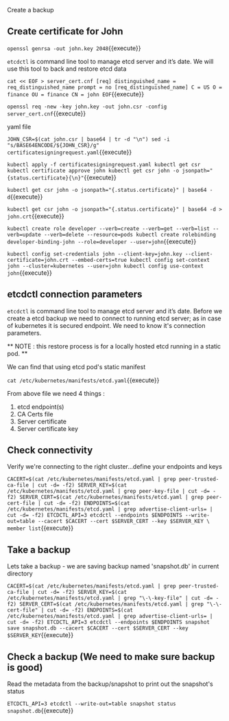Create a backup

## Create certificate for John

`openssl genrsa -out john.key 2048`{{execute}}

`etcdctl` is command line tool to manage etcd server and it’s date.
We will use this tool to back and restore etcd data


`
cat << EOF > server_cert.cnf
[req]
distinguished_name = req_distinguished_name
prompt = no
[req_distinguished_name]
C = US
O = finance
OU = finance
CN = john
EOF
`{{execute}}

`
openssl req -new -key john.key -out john.csr -config server_cert.cnf
`{{execute}}

yaml file 


`
JOHN_CSR=$(cat john.csr | base64 | tr -d "\n")
sed -i "s/BASE64ENCODE/${JOHN_CSR}/g" certificatesigningrequest.yaml
`{{execute}}

`
kubectl apply -f certificatesigningrequest.yaml
kubectl get csr
kubectl certificate approve john
kubectl get csr john -o jsonpath="{status.certificate}{\n}"
`{{execute}}

`
kubectl get csr john -o jsonpath="{.status.certificate}" | base64 -d
`{{execute}}

`
kubectl get csr john -o jsonpath="{.status.certificate}" | base64 -d > john.crt
`{{execute}}

`
kubectl create role developer --verb=create --verb=get --verb=list --verb=update --verb=delete --resource=pods
kubectl create rolebinding developer-binding-john --role=developer --user=john
`{{execute}}

`
kubectl config set-credentials john --client-key=john.key --client-certificate=john.crt --embed-certs=true
kubectl config set-context john --cluster=kubernetes --user=john
kubectl config use-context john
`{{execute}}

## etcdctl connection parameters

`etcdctl` is command line tool to manage etcd server and it’s date.
Before we create a etcd backup we need to connect to running etcd server; as in case of kubernetes it is secured endpoint.
We need to know it's connection parameters.

** NOTE : this restore process is for a locally hosted etcd running in a static pod. **

We can find that using etcd pod's static manifest 

`cat /etc/kubernetes/manifests/etcd.yaml`{{execute}}

From above file we need 4 things :

1. etcd endpoint(s)
1. CA Certs file 
1. Server certificate 
1. Server certificate key

## Check connectivity 

Verify we're connecting to the right cluster...define your endpoints and keys

`
CACERT=$(cat /etc/kubernetes/manifests/etcd.yaml | grep peer-trusted-ca-file | cut -d= -f2)
SERVER_KEY=$(cat /etc/kubernetes/manifests/etcd.yaml | grep peer-key-file | cut -d= -f2)
SERVER_CERT=$(cat /etc/kubernetes/manifests/etcd.yaml | grep peer-cert-file | cut -d= -f2)
ENDPOINTS=$(cat /etc/kubernetes/manifests/etcd.yaml | grep advertise-client-urls= | cut -d= -f2)
ETCDCTL_API=3 etcdctl --endpoints $ENDPOINTS --write-out=table --cacert $CACERT --cert $SERVER_CERT --key $SERVER_KEY \
   member list
`{{execute}}

## Take a backup 

Lets take a backup - we are saving backup named 'snapshot.db' in current directory 

`
CACERT=$(cat /etc/kubernetes/manifests/etcd.yaml | grep peer-trusted-ca-file | cut -d= -f2)
SERVER_KEY=$(cat /etc/kubernetes/manifests/etcd.yaml | grep "\-\-key-file" | cut -d= -f2)
SERVER_CERT=$(cat /etc/kubernetes/manifests/etcd.yaml | grep "\-\-cert-file" | cut -d= -f2)
ENDPOINTS=$(cat /etc/kubernetes/manifests/etcd.yaml | grep advertise-client-urls= | cut -d= -f2)
ETCDCTL_API=3 etcdctl --endpoints $ENDPOINTS snapshot save snapshot.db --cacert $CACERT --cert $SERVER_CERT --key $SERVER_KEY
`{{execute}}

## Check a backup (We need to make sure backup is good)

Read the metadata from the backup/snapshot to print out the snapshot's status 

`ETCDCTL_API=3 etcdctl --write-out=table snapshot status snapshot.db`{{execute}}